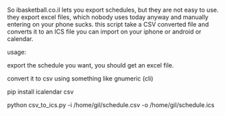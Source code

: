 So ibasketball.co.il lets you export schedules, but they are not easy to use.
they export excel files, which nobody uses today anyway and manually entering on your phone sucks.
this script take a CSV converted file and converts it to an ICS file you can import on your iphone or android or calendar.

usage:

export the schedule you want, you should get an excel file.

convert it to csv using something like gnumeric (cli)

pip install icalendar csv

python csv_to_ics.py -i /home/gil/schedule.csv -o  /home/gil/schedule.ics

